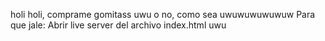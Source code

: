 holi holi, comprame gomitass uwu o no, como sea uwuwuwuwuwuw
Para que jale:
Abrir live server del archivo index.html uwu
